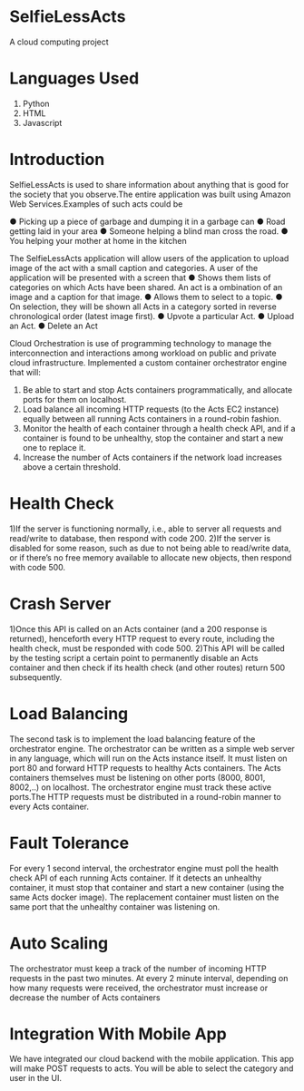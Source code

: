 # SelfieLessActs

A cloud computing project

# Languages Used
1) Python
2) HTML
3) Javascript

# Introduction
SelfieLessActs is used to share information about anything that is good for the society that you observe.The entire application was built using Amazon Web Services.Examples of such acts could be

   ● Picking up a piece of garbage and dumping it in a garbage can
   ● Road getting laid in your area
   ● Someone helping a blind man cross the road.
   ● You helping your mother at home in the kitchen
   
The  SelfieLessActs application will allow users of the application to upload image of
the act with a small caption and categories. A user of the application will be
presented with a screen that
   ● Shows them lists of categories on which Acts have been shared. An act is a
     ombination of an image and a caption for that image.
   ● Allows them to select to a topic.
   ● On selection, they will be shown all Acts in a category sorted in reverse
     chronological order (latest image first).
   ● Upvote a particular Act.
   ● Upload an Act.
   ● Delete an Act

Cloud Orchestration is use of programming technology to manage the interconnection and interactions among workload on public  and private cloud infrastructure.
Implemented a custom container orchestrator engine that will: 
   1. Be able to start and stop Acts containers programmatically, and allocate ports for them on localhost.
   2. Load balance all incoming HTTP requests (to the Acts EC2 instance) equally between all running Acts containers in a           round-robin fashion.
   3. Monitor the health of each container through a health check API, and if a container is found to be unhealthy, stop the       container and start a new one to replace it.
   4. Increase the number of Acts containers if the network load increases above a certain threshold.
   
# Health Check
  1)If the server is functioning normally, i.e., able to server all requests and read/write to database, then respond with       code 200.
  2)If the server is disabled for some reason, such as due to not being able to read/write data, or if there’s no free memory     available to allocate new objects, then respond with code 500.
# Crash Server
  1)Once this API is called on an Acts container (and a 200 response is returned), henceforth every HTTP request to every         route, including the health check, must be responded with code 500.
  2)This API will be called by the testing script a certain point to permanently disable an Acts container and then check if     its health check (and other routes) return 500 subsequently.

# Load Balancing
  The second task is to implement the load balancing feature of the orchestrator engine.
  The orchestrator can be written as a simple web server in any language, which will run on the Acts instance itself. It must   listen on port 80 and forward HTTP requests to healthy Acts containers. The Acts containers themselves must be listening on   other ports (8000, 8001, 8002,..) on localhost. The orchestrator engine must track these active ports.The HTTP requests       must be distributed in a round-robin manner to every Acts container.
  
# Fault Tolerance
  For every 1 second interval, the orchestrator engine must poll the health check API of each running Acts container. If it     detects an unhealthy container, it must stop that container and start a new container (using the same Acts docker image).     The replacement container must listen on the same port that the unhealthy container was listening on.
  
# Auto Scaling
  The orchestrator must keep a track of the number of incoming HTTP requests in the past two minutes. 
  At every 2 minute interval, depending on how many requests were received, the orchestrator must increase or decrease the     number of Acts containers

# Integration With Mobile App
  
 We have integrated our cloud backend with the mobile application.
  This app will make POST requests to acts. You will be able to select the category and user in the UI.
